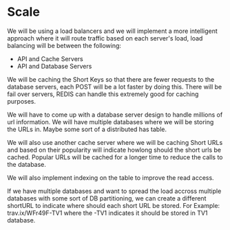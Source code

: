 # Scale
We will be using a load balancers and we will implement a more intelligent approach where it will route traffic based on each server's load, load balancing will be between the following:
  - API and Cache Servers
  - API and Database Servers

We will be caching the Short Keys so that there are fewer requests to the database servers, each POST will be a lot faster by doing this.
There will be fail over servers, REDIS can handle this extremely good for caching purposes.

We will have to come up with a database server design to handle millions of url information. We will have multiple databases where we will be storing the URLs in. Maybe some sort of a distributed has table.

We will also use another cache server where we will be caching Short URLs and based on their popularity will indicate howlong should the short urls be cached. Popular URLs will be cached for a longer time to reduce the calls to the database.

We will also implement indexing on the table to improve the read access.

If we have multiple databases and want to spread the load accross multiple databases with some sort of DB partitioning, we can create a different shortURL to indicate where should each short URL be stored. For Example: trav.ix/WFr49F-TV1 where the -TV1 indicates it should be stored in TV1 database.
